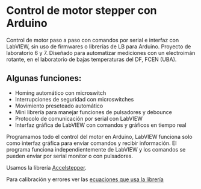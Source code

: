 # Control de motor stepper con Arduino

Control de motor paso a paso con comandos por serial e interfaz con LabVIEW, sin uso de firmwares o librerías de LB para Arduino. Proyecto de laboratorio 6 y 7.
Diseñado para automatizar mediciones con un electroimán rotante, en el laboratorio de bajas temperaturas del DF, FCEN (UBA).

## Algunas funciones:
* Homing automático con microswitch
* Interrupciones de seguridad con microswitches
* Movimiento preseteado automático
* Mini librería para manejar funciones de pulsadores y debounce
* Protocolo de comunicación por serial con LabVIEW
* Interfaz gráfica de LabVIEW con comandos y gráficos en tiempo real

Programamos todo el control del motor en Arduino, LabVIEW funciona solo como interfaz gráfica para envíar comandos y recibir información. 
El programa funciona independientemente de LabVIEW y los comandos se pueden envíar por serial monitor o con pulsadores.

Usamos la librería [Accelstepper](https://www.airspayce.com/mikem/arduino/AccelStepper/).

Para calibración y errores ver las [ecuaciones que usa la librería](https://www.embedded.com/generate-stepper-motor-speed-profiles-in-real-time/)

